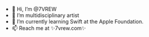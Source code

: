 - 👋 Hi, I’m @7VREW
- 👀 I’m multidisciplinary artist
- 🌱 I’m currently learning Swift at the Apple Foundation.
- 📫 Reach me at ✨7vrew.com✨
